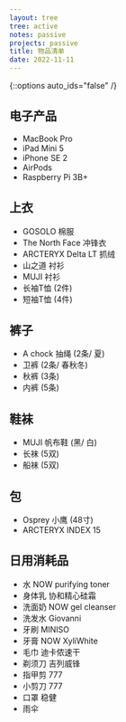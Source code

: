 ```yaml
---
layout: tree
tree: active
notes: passive
projects: passive
title: 物品清单
date: 2022-11-11
---
```



{::options auto_ids="false" /}


## 电子产品
* MacBook Pro
* iPad Mini 5
* iPhone SE 2
* AirPods
* Raspberry Pi 3B+

## 上衣
* GOSOLO 棉服
* The North Face 冲锋衣
* ARCTERYX Delta LT 抓绒
* 山之道 衬衫
* MUJI 衬衫
* 长袖T恤 (2件)
* 短袖T恤 (4件)

## 裤子
* A chock 抽绳 (2条/ 夏)
* 卫裤 (2条/ 春秋冬)
* 秋裤 (3条)
* 内裤 (5条)

## 鞋袜
* MUJI 帆布鞋 (黑/ 白)
* 长袜 (5双)
* 船袜 (5双)

## 包
* Osprey 小鹰 (48寸)
* ARCTERYX INDEX 15

## 日用消耗品
* 水 NOW purifying toner
* 身体乳 协和精心硅霜
* 洗面奶 NOW gel cleanser
* 洗发水 Giovanni
* 牙刷 MINISO
* 牙膏 NOW XyliWhite
* 毛巾 迪卡侬速干
* 剃须刀 吉列威锋
* 指甲剪 777
* 小剪刀 777
* 口罩 稳健
* 雨伞

